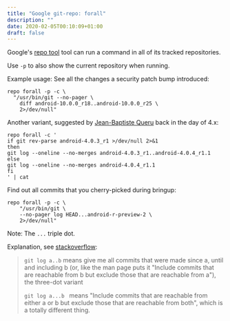 ```yaml
---
title: "Google git-repo: forall"
description: ""
date: 2020-02-05T00:10:09+01:00
draft: false
---
```


Google's [repo tool][gerrit-git-repo] tool can run a command in all of its
tracked repositories.

Use `-p` to also show the current repository when running.

Example usage: See all the changes a security patch bump introduced:
```
repo forall -p -c \
  "/usr/bin/git --no-pager \
    diff android-10.0.0_r18..android-10.0.0_r25 \
    2>/dev/null"
```

Another variant, suggested by [Jean-Baptiste Queru][jbq] back in the day of 4.x:
```
repo forall -c '
if git rev-parse android-4.0.3_r1 >/dev/null 2>&1
then
git log --oneline --no-merges android-4.0.3_r1..android-4.0.4_r1.1
else
git log --oneline --no-merges android-4.0.4_r1.1
fi
' | cat
```

Find out all commits that you cherry-picked during bringup:
```
repo forall -p -c \
    "/usr/bin/git \
    --no-pager log HEAD...android-r-preview-2 \
    2>/dev/null"
```
Note: The `...` triple dot.

Explanation, see [stackoverflow][so]:
> `git log a..b` means give me all commits that were made since a, until and
> including b (or, like the man page puts it "Include commits that are reachable
> from b but exclude those that are reachable from a"), the three-dot variant
>
> `git log a...b ` means "Include commits that are reachable from either a or b
> but exclude those that are reachable from both", which is a totally different
> thing.

[gerrit-git-repo]: https://gerrit.googlesource.com/git-repo
[jbq]: https://groups.google.com/forum/#!msg/android-building/0DtsHawjs4k/And8o3Dni_UJ
[so]: https://stackoverflow.com/questions/18595305/git-log-outputs-in-a-specific-revision-range#18595347

